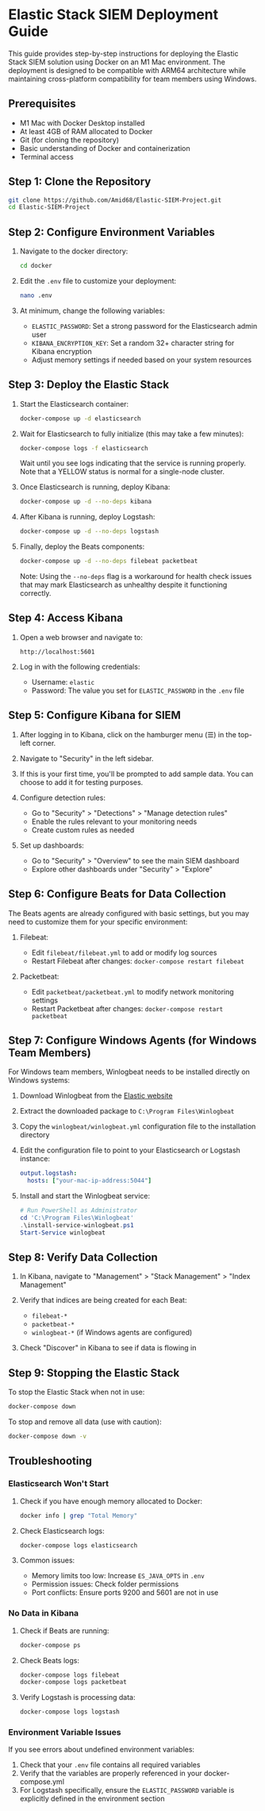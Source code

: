 # Elastic Stack SIEM Deployment Guide

This guide provides step-by-step instructions for deploying the Elastic Stack SIEM solution using Docker on an M1 Mac environment. The deployment is designed to be compatible with ARM64 architecture while maintaining cross-platform compatibility for team members using Windows.

## Prerequisites

- M1 Mac with Docker Desktop installed
- At least 4GB of RAM allocated to Docker
- Git (for cloning the repository)
- Basic understanding of Docker and containerization
- Terminal access

## Step 1: Clone the Repository

```bash
git clone https://github.com/Amid68/Elastic-SIEM-Project.git
cd Elastic-SIEM-Project
```

## Step 2: Configure Environment Variables

1. Navigate to the docker directory:
   ```bash
   cd docker
   ```

2. Edit the `.env` file to customize your deployment:
   ```bash
   nano .env
   ```

3. At minimum, change the following variables:
   - `ELASTIC_PASSWORD`: Set a strong password for the Elasticsearch admin user
   - `KIBANA_ENCRYPTION_KEY`: Set a random 32+ character string for Kibana encryption
   - Adjust memory settings if needed based on your system resources

## Step 3: Deploy the Elastic Stack

1. Start the Elasticsearch container:
   ```bash
   docker-compose up -d elasticsearch
   ```

2. Wait for Elasticsearch to fully initialize (this may take a few minutes):
   ```bash
   docker-compose logs -f elasticsearch
   ```
   
   Wait until you see logs indicating that the service is running properly. Note that a YELLOW status is normal for a single-node cluster.

3. Once Elasticsearch is running, deploy Kibana:
   ```bash
   docker-compose up -d --no-deps kibana
   ```

4. After Kibana is running, deploy Logstash:
   ```bash
   docker-compose up -d --no-deps logstash
   ```

5. Finally, deploy the Beats components:
   ```bash
   docker-compose up -d --no-deps filebeat packetbeat
   ```

   Note: Using the `--no-deps` flag is a workaround for health check issues that may mark Elasticsearch as unhealthy despite it functioning correctly.

## Step 4: Access Kibana

1. Open a web browser and navigate to:
   ```
   http://localhost:5601
   ```

2. Log in with the following credentials:
   - Username: `elastic`
   - Password: The value you set for `ELASTIC_PASSWORD` in the `.env` file

## Step 5: Configure Kibana for SIEM

1. After logging in to Kibana, click on the hamburger menu (☰) in the top-left corner.

2. Navigate to "Security" in the left sidebar.

3. If this is your first time, you'll be prompted to add sample data. You can choose to add it for testing purposes.

4. Configure detection rules:
   - Go to "Security" > "Detections" > "Manage detection rules"
   - Enable the rules relevant to your monitoring needs
   - Create custom rules as needed

5. Set up dashboards:
   - Go to "Security" > "Overview" to see the main SIEM dashboard
   - Explore other dashboards under "Security" > "Explore"

## Step 6: Configure Beats for Data Collection

The Beats agents are already configured with basic settings, but you may need to customize them for your specific environment:

1. Filebeat:
   - Edit `filebeat/filebeat.yml` to add or modify log sources
   - Restart Filebeat after changes: `docker-compose restart filebeat`

2. Packetbeat:
   - Edit `packetbeat/packetbeat.yml` to modify network monitoring settings
   - Restart Packetbeat after changes: `docker-compose restart packetbeat`

## Step 7: Configure Windows Agents (for Windows Team Members)

For Windows team members, Winlogbeat needs to be installed directly on Windows systems:

1. Download Winlogbeat from the [Elastic website](https://www.elastic.co/downloads/beats/winlogbeat)

2. Extract the downloaded package to `C:\Program Files\Winlogbeat`

3. Copy the `winlogbeat/winlogbeat.yml` configuration file to the installation directory

4. Edit the configuration file to point to your Elasticsearch or Logstash instance:
   ```yaml
   output.logstash:
     hosts: ["your-mac-ip-address:5044"]
   ```

5. Install and start the Winlogbeat service:
   ```powershell
   # Run PowerShell as Administrator
   cd 'C:\Program Files\Winlogbeat'
   .\install-service-winlogbeat.ps1
   Start-Service winlogbeat
   ```

## Step 8: Verify Data Collection

1. In Kibana, navigate to "Management" > "Stack Management" > "Index Management"

2. Verify that indices are being created for each Beat:
   - `filebeat-*`
   - `packetbeat-*`
   - `winlogbeat-*` (if Windows agents are configured)

3. Check "Discover" in Kibana to see if data is flowing in

## Step 9: Stopping the Elastic Stack

To stop the Elastic Stack when not in use:

```bash
docker-compose down
```

To stop and remove all data (use with caution):

```bash
docker-compose down -v
```

## Troubleshooting

### Elasticsearch Won't Start

1. Check if you have enough memory allocated to Docker:
   ```bash
   docker info | grep "Total Memory"
   ```

2. Check Elasticsearch logs:
   ```bash
   docker-compose logs elasticsearch
   ```

3. Common issues:
   - Memory limits too low: Increase `ES_JAVA_OPTS` in `.env`
   - Permission issues: Check folder permissions
   - Port conflicts: Ensure ports 9200 and 5601 are not in use

### No Data in Kibana

1. Check if Beats are running:
   ```bash
   docker-compose ps
   ```

2. Check Beats logs:
   ```bash
   docker-compose logs filebeat
   docker-compose logs packetbeat
   ```

3. Verify Logstash is processing data:
   ```bash
   docker-compose logs logstash
   ```

### Environment Variable Issues

If you see errors about undefined environment variables:

1. Check that your `.env` file contains all required variables
2. Verify that the variables are properly referenced in your docker-compose.yml
3. For Logstash specifically, ensure the `ELASTIC_PASSWORD` variable is explicitly defined in the environment section
